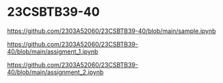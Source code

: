 # 23CSBTB39-40
https://github.com/2303A52060/23CSBTB39-40/blob/main/sample.ipynb

https://github.com/2303A52060/23CSBTB39-40/blob/main/assigment_1.ipynb

https://github.com/2303A52060/23CSBTB39-40/blob/main/assignment_2.ipynb

